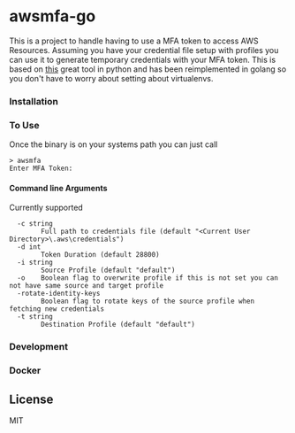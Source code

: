 # awsmfa-go

This is a project to handle having to use a MFA token to access AWS Resources. Assuming you have your credential file setup with profiles you can use it to generate temporary credentials with your MFA token. This is based on [this](https://github.com/dcoker/awsmfa/) great tool in python and has been reimplemented in golang so you don't have to worry about setting about virtualenvs.


### Installation

### To Use
Once the binary is on your systems path you can just call 
```
> awsmfa
Enter MFA Token:
```

#### Command line Arguments
Currently supported
```
  -c string
        Full path to credentials file (default "<Current User Directory>\.aws\credentials")
  -d int
        Token Duration (default 28800)
  -i string
        Source Profile (default "default")
  -o    Boolean flag to overwrite profile if this is not set you can not have same source and target profile
  -rotate-identity-keys
        Boolean flag to rotate keys of the source profile when fetching new credentials
  -t string
        Destination Profile (default "default")
```


### Development


### Docker


License
----

MIT
